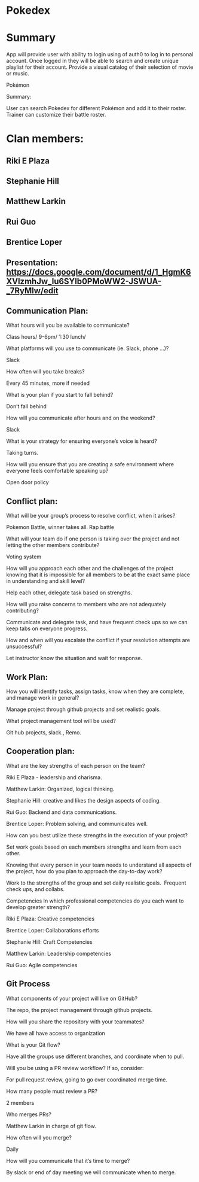 # Pokedex

# Summary

App will provide user with ability to login using of auth0 to log in to personal account.  Once logged in they will be able to search and create unique playlist for their account.  Provide a visual catalog of their selection of movie or music.


Pokémon

Summary:

User can search Pokedex for different Pokémon and add it to their roster.  Trainer can customize their battle roster. 


# Clan members:

## Riki E Plaza
## Stephanie Hill
## Matthew Larkin
## Rui Guo
## Brentice Loper


 
## Presentation: https://docs.google.com/document/d/1_HgmK6XVlzmhJw_lu6SYlb0PMoWW2-JSWUA-_7RyMlw/edit



## Communication Plan:

What hours will you be available to communicate?

Class hours/ 9-6pm/ 1:30 lunch/

What platforms will you use to communicate (ie. Slack, phone …)?

Slack

How often will you take breaks?

Every 45 minutes, more if needed

What is your plan if you start to fall behind?

Don’t fall behind

How will you communicate after hours and on the weekend?

Slack 

What is your strategy for ensuring everyone’s voice is heard?

Taking turns.

How will you ensure that you are creating a safe environment where everyone feels comfortable speaking up?

Open door policy




## Conflict plan:

What will be your group’s process to resolve conflict, when it arises?

Pokemon Battle, winner takes all. Rap battle

What will your team do if one person is taking over the project and not letting the other members contribute?

Voting system

How will you approach each other and the challenges of the project knowing that it is impossible for all members to be at the exact same place in understanding and skill level?

Help each other, delegate task based on strengths.

How will you raise concerns to members who are not adequately contributing?

Communicate and delegate task, and have frequent check ups so we can keep tabs on everyone progress.

How and when will you escalate the conflict if your resolution attempts are unsuccessful?

Let instructor know the situation and wait for response.






## Work Plan:

How you will identify tasks, assign tasks, know when they are complete, and manage work in general?

Manage project through github projects and set realistic goals.

What project management tool will be used?

Git hub projects, slack., Remo.




## Cooperation plan:

What are the key strengths of each person on the team?

Riki E Plaza - leadership and charisma.

Matthew Larkin: Organized, logical thinking.

Stephanie Hill: creative and likes the design aspects of coding.

Rui Guo: Backend and data communications.

Brentice Loper: Problem solving, and communicates well.


How can you best utilize these strengths in the execution of your project?

Set work goals based on each members strengths and learn from each other.

Knowing that every person in your team needs to understand all aspects of the project, how do you plan to approach the day-to-day work?

Work to the strengths of the group and set daily realistic goals.  Frequent check ups, and collabs.




Competencies
In which professional competencies do you each want to develop greater strength?

Riki E Plaza: Creative competencies

Brentice Loper: Collaborations efforts

Stephanie Hill: Craft Competencies

Matthew Larkin: Leadership competencies

Rui Guo: Agile competencies





## Git Process
What components of your project will live on GitHub?

The repo, the project management through github projects.

How will you share the repository with your teammates?

We have all have access to organization

What is your Git flow?

Have all the groups use different branches, and coordinate when to pull.

Will you be using a PR review workflow? If so, consider:

For pull request review, going to go over coordinated merge time.

How many people must review a PR?

2 members

Who merges PRs?

Matthew Larkin in charge of git flow.

How often will you merge?

Daily

How will you communicate that it’s time to merge?

By slack or end of day meeting we will communicate when to merge.
